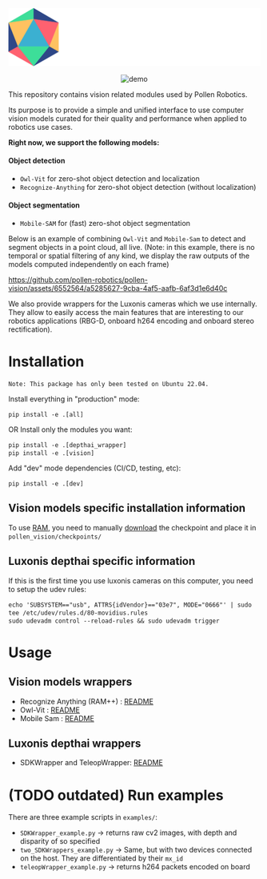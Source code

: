 
<div align="center">
 
![pollen vision](assets/pollen_vision_logo.png)

</div>

<!-- # Pollen Vision -->

<div align="center">
 
![demo](assets/pollen_vision_intro.gif)

</div>

This repository contains vision related modules used by Pollen Robotics.

Its purpose is to provide a simple and unified interface to use computer vision models curated for their quality and performance when applied to robotics use cases.

**Right now, we support the following models:**

#### Object detection
- `Owl-Vit` for zero-shot object detection and localization
- `Recognize-Anything` for zero-shot object detection (without localization)

#### Object segmentation
- `Mobile-SAM` for (fast) zero-shot object segmentation

Below is an example of combining `Owl-Vit` and `Mobile-Sam` to detect and segment objects in a point cloud, all live. 
(Note: in this example, there is no temporal or spatial filtering of any kind, we display the raw outputs of the models computed independently on each frame)

https://github.com/pollen-robotics/pollen-vision/assets/6552564/a5285627-9cba-4af5-aafb-6af3d1e6d40c




We also provide wrappers for the Luxonis cameras which we use internally. They allow to easily access the main features that are interesting to our robotics applications (RBG-D, onboard h264 encoding and onboard stereo rectification).

# Installation

```
Note: This package has only been tested on Ubuntu 22.04.
```

Install everything in "production" mode:
```console
pip install -e .[all]
```

OR Install only the modules you want: 
```console
pip install -e .[depthai_wrapper]
pip install -e .[vision]
```

Add "dev" mode dependencies (CI/CD, testing, etc):
```console
pip install -e .[dev]
```

## Vision models specific installation information
To use [RAM](https://github.com/pollen-robotics/recognize-anything), you need to manually [download](https://huggingface.co/xinyu1205/recognize-anything-plus-model/blob/main/ram_plus_swin_large_14m.pth) the checkpoint and place it in `pollen_vision/checkpoints/`

## Luxonis depthai specific information

If this is the first time you use luxonis cameras on this computer, you need to setup the udev rules:
```
echo 'SUBSYSTEM=="usb", ATTRS{idVendor}=="03e7", MODE="0666"' | sudo tee /etc/udev/rules.d/80-movidius.rules
sudo udevadm control --reload-rules && sudo udevadm trigger
```

# Usage
## Vision models wrappers
- Recognize Anything (RAM++) : [README](pollen_vision/pollen_vision/vision_models/object_detection/recognize_anything/README.md)
- Owl-Vit : [README](pollen_vision/pollen_vision/vision_models/object_detection/owl_vit/README.md)
- Mobile Sam : [README](pollen_vision/pollen_vision/vision_models/object_segmentation/mobile_sam/README.md)


## Luxonis depthai wrappers
- SDKWrapper and TeleopWrapper: [README](pollen_vision/pollen_vision/camera_wrappers/depthai/README.md)


# (TODO outdated) Run examples

There are three example scripts in `examples/`:
- `SDKWrapper_example.py` -> returns raw cv2 images, with depth and disparity of so specified
- `two_SDKWrappers_example.py` -> Same, but with two devices connected on the host. They are differentiated by their `mx_id`
- `teleopWrapper_example.py` -> returns h264 packets encoded on board

